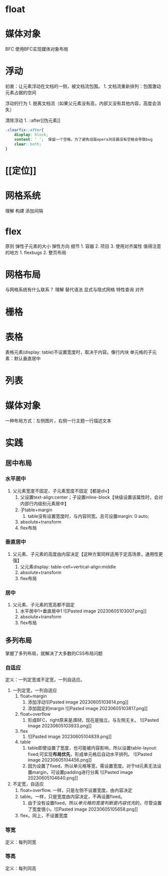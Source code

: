 # float
# 媒体对象
BFC
使用BFC实现媒体对象布局
# 浮动
初衷：让元素浮动在文档的一侧，被文档流包围。
	1. 文档流重新排列：包围激动元素占据的空间

浮动的行为
	1. 脱离文档流（如果父元素没有高，内部又没有其他内容，高度会消失）

清除浮动
	1. ::after[[伪元素]] 

```css
.clearfix::after{
	display: block;
	content: ' ';  保留一个空格，为了避免旧版opera浏览器没有空格会导致bug
	clear: both;
}
```
# [[定位]] 
# 网格系统
理解
构建
添加间隔
# flex
原则
弹性子元素的大小
弹性方向
细节
	1. 容器
	2. 项目
	3. 使用对齐属性
值得注意的地方
	1. flexbugs
	2. 整页布局
# 网格布局
与网格系统有什么联系？
理解
替代语法
显式与隐式网格
特性查询
对齐
# 栅格

# 表格
表格元素(display: table)不设置宽度时，取决于内容。像行内块
单元格的子元素：默认垂直居中
# 列表

# 媒体对象
一种布局方式：左侧图片，右侧一行主题一行描述文本

# 实践
## 居中布局
### 水平居中
1. 父元素宽度不固定、子元素宽度不固定【都是div】
	1. 父设置text-align:center；子设置inline-block【块级设置该属性时，会对内部行内级别元素居中】
	2. 子table+margin
		1. table没有设置宽度时，与内容同宽。且可设置margin: 0 auto;
	3. absolute+transform
	4. flex布局
### 垂直居中
1. 父元素、子元素的高度由内容决定【这种方案同样适用于定高场景，通用性更强】
	1. 父元素display: table-cell+vertical-align:middle
	2. absolute+transform
	3. flex布局
### 居中
1. 父元素、子元素的宽高都不固定
	1. 水平居中1+垂直居中1 ![[Pasted image 20230605103007.png]]
	2.  absolute+transform
	3. flex布局
## 多列布局
掌握了多列布局，就解决了大多数的CSS布局问题
### 自适应
定义：一列定宽或不定宽，一列自适应。
1. 一列定宽，一列自适应
	1. float+margin
		1. 添加浮动![[Pasted image 20230605103614.png]]
		2. 添加固定的margin ![[Pasted image 20230605103817.png]]
	2. float+overflow 
		1. 形成BFC，right原来是*围绕*，现在是独立。与左侧无关。 ![[Pasted image 20230605103933.png]]
	3. flex 
		1. ![[Pasted image 20230605104839.png]]
	4. table
		1. table即使设置了宽度，也可能被内容影响，所以设置table-layout: fixed;可实现**布局优先**，形成单元格后自动水平排列。 ![[Pasted image 20230605104456.png]]
		2. 因为设置了fixed，所以单元格等宽，需设置宽度。对于td元素无法设置margin，可设置padding进行分离 ![[Pasted image 20230605104640.png]]
2. 不定宽，自适应
	1. float+overflow. 一样，只是左侧不设置宽度，由内容决定
	2. table。一样，只是宽度由内容决定，不再设置fixed。
		1. 由于没有设置fixed，所以*单元格的宽度判断是内容优先*的，尽管设置了宽度很小。![[Pasted image 20230605105658.png]]
	3. flex。同上，不设置宽度
### 等宽
定义：每列同宽

### 等高
定义：每列同高